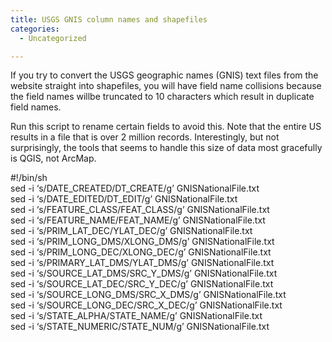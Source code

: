 ```yaml
---
title: USGS GNIS column names and shapefiles
categories:
  - Uncategorized

---
```

If you try to convert the USGS geographic names (GNIS) text files from the website straight into shapefiles, you will have field name collisions because the field names willbe truncated to 10 characters which result in duplicate field names.

Run this script to rename certain fields to avoid this. Note that the entire US results in a file that is over 2 million records. Interestingly, but not surprisingly, the tools that seems to handle this size of data most gracefully is QGIS, not ArcMap. 

#!/bin/sh  
sed -i &#8216;s/DATE\_CREATED/DT\_CREATE/g&#8217; GNISNationalFile.txt  
sed -i &#8216;s/DATE\_EDITED/DT\_EDIT/g&#8217; GNISNationalFile.txt  
sed -i &#8216;s/FEATURE\_CLASS/FEAT\_CLASS/g&#8217; GNISNationalFile.txt  
sed -i &#8216;s/FEATURE\_NAME/FEAT\_NAME/g&#8217; GNISNationalFile.txt  
sed -i &#8216;s/PRIM\_LAT\_DEC/YLAT_DEC/g&#8217; GNISNationalFile.txt  
sed -i &#8216;s/PRIM\_LONG\_DMS/XLONG_DMS/g&#8217; GNISNationalFile.txt  
sed -i &#8216;s/PRIM\_LONG\_DEC/XLONG_DEC/g&#8217; GNISNationalFile.txt  
sed -i &#8216;s/PRIMARY\_LAT\_DMS/YLAT_DMS/g&#8217; GNISNationalFile.txt  
sed -i &#8216;s/SOURCE\_LAT\_DMS/SRC\_Y\_DMS/g&#8217; GNISNationalFile.txt  
sed -i &#8216;s/SOURCE\_LAT\_DEC/SRC\_Y\_DEC/g&#8217; GNISNationalFile.txt  
sed -i &#8216;s/SOURCE\_LONG\_DMS/SRC\_X\_DMS/g&#8217; GNISNationalFile.txt  
sed -i &#8216;s/SOURCE\_LONG\_DEC/SRC\_X\_DEC/g&#8217; GNISNationalFile.txt  
sed -i &#8216;s/STATE\_ALPHA/STATE\_NAME/g&#8217; GNISNationalFile.txt  
sed -i &#8216;s/STATE\_NUMERIC/STATE\_NUM/g&#8217; GNISNationalFile.txt

<div class="zemanta-pixie">
  <img class="zemanta-pixie-img" alt="" src="http://img.zemanta.com/pixy.gif?x-id=47dfdb49-9584-8cc8-925f-8f5fc3a881a9" />
</div>